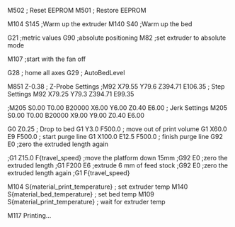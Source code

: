 M502 ; Reset EEPROM
M501 ; Restore EEPROM

M104 S145 ;Warm up the extruder
M140 S40 ;Warm up the bed

G21 ;metric values
G90 ;absolute positioning
M82 ;set extruder to absolute mode

M107 ;start with the fan off

G28 ; home all axes
G29 ; AutoBedLevel

M851 Z-0.38 ; Z-Probe Settings
;M92 X79.55 Y79.6 Z394.71 E106.35 ; Step Settings
M92 X79.25 Y79.3 Z394.71 E99.35

;M205 S0.00 T0.00 B20000 X6.00 Y6.00 Z0.40 E6.00 ; Jerk Settings
M205 S0.00 T0.00 B20000 X9.00 Y9.00 Z0.40 E6.00

G0 Z0.25 ; Drop to bed
G1 Y3.0 F500.0 ; move out of print volume
G1 X60.0 E9 F500.0 ; start purge line
G1 X100.0 E12.5 F500.0 ; finish purge line
G92 E0 ;zero the extruded length again

;G1 Z15.0 F{travel_speed} ;move the platform down 15mm
;G92 E0 ;zero the extruded length
;G1 F200 E6 ;extrude 6 mm of feed stock
;G92 E0 ;zero the extruded length again
;G1 F{travel_speed}

M104 S{material_print_temperature} ; set extruder temp
M140 S{material_bed_temperature} ; set bed temp
M109 S{material_print_temperature} ; wait for extruder temp

M117 Printing...